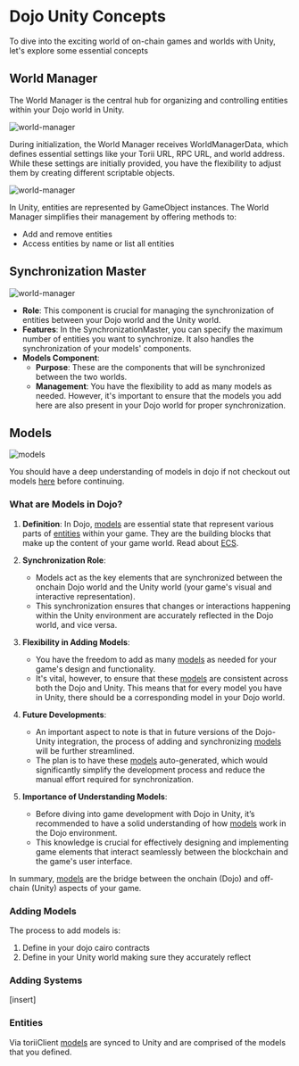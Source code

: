 # Dojo Unity Concepts

To dive into the exciting world of on-chain games and worlds with Unity, let's explore some essential concepts 

## World Manager

The World Manager is the central hub for organizing and controlling entities within your Dojo world in Unity.

![world-manager](/unity/world-manager.png)

During initialization, the World Manager receives WorldManagerData, which defines essential settings like your Torii URL, RPC URL, and world address. While these settings are initially provided, you have the flexibility to adjust them by creating different scriptable objects.

![world-manager](/unity/world-manager-data.png)

In Unity, entities are represented by GameObject instances. The World Manager simplifies their management by offering methods to:
* Add and remove entities
* Access entities by name or list all entities


## Synchronization Master

![world-manager](/unity/sync-master.png)

- **Role**: This component is crucial for managing the synchronization of entities between your Dojo world and the Unity world.
- **Features**: In the SynchronizationMaster, you can specify the maximum number of entities you want to synchronize. It also handles the synchronization of your models' components.
- **Models Component**:
  - **Purpose**: These are the components that will be synchronized between the two worlds.
  - **Management**: You have the flexibility to add as many models as needed. However, it's important to ensure that the models you add here are also present in your Dojo world for proper synchronization.

## Models

![models](/unity/models.png)

You should have a deep understanding of models in dojo if not checkout out models [here](/cairo/models.md) before continuing.

### What are Models in Dojo?

1. **Definition**: In Dojo, [models](/cairo/models.md) are essential state that represent various parts of [entities](/cairo/entities.md) within your game. They are the building blocks that make up the content of your game world. Read about [ECS](/cairo/hello-dojo.md).

2. **Synchronization Role**:

   - Models act as the key elements that are synchronized between the onchain Dojo world and the Unity world (your game's visual and interactive representation).
   - This synchronization ensures that changes or interactions happening within the Unity environment are accurately reflected in the Dojo world, and vice versa.

3. **Flexibility in Adding Models**:

   - You have the freedom to add as many [models](/cairo/models.md) as needed for your game's design and functionality.
   - It's vital, however, to ensure that these [models](/cairo/models.md) are consistent across both the Dojo and Unity. This means that for every model you have in Unity, there should be a corresponding model in your Dojo world.

4. **Future Developments**:

   - An important aspect to note is that in future versions of the Dojo-Unity integration, the process of adding and synchronizing [models](/cairo/models.md) will be further streamlined.
   - The plan is to have these [models](/cairo/models.md) auto-generated, which would significantly simplify the development process and reduce the manual effort required for synchronization.

5. **Importance of Understanding Models**:
   - Before diving into game development with Dojo in Unity, it’s recommended to have a solid understanding of how [models](/cairo/models.md) work in the Dojo environment.
   - This knowledge is crucial for effectively designing and implementing game elements that interact seamlessly between the blockchain and the game's user interface.

In summary, [models](/cairo/models.md) are the bridge between the onchain (Dojo) and off-chain (Unity) aspects of your game.

### Adding Models

The process to add models is:

1. Define in your dojo cairo contracts
2. Define in your Unity world making sure they accurately reflect

### Adding Systems

[insert]

### Entities

Via toriiClient [models](/cairo/entities.md) are synced to Unity and are comprised of the models that you defined.
